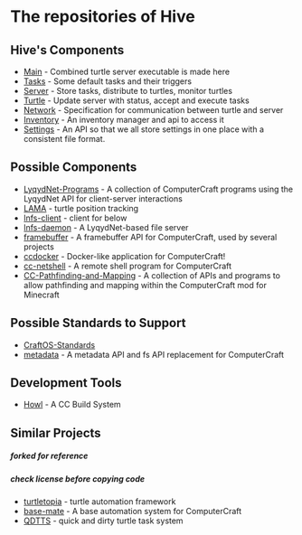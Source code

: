 # The repositories of Hive
## Hive's Components
* [Main](https://github.com/CC-Hive/Main) - Combined turtle server executable is made here
* [Tasks](https://github.com/CC-Hive/Tasks) - Some default tasks and their triggers
* [Server](https://github.com/CC-Hive/Server) - Store tasks, distribute to turtles, monitor turtles
* [Turtle](https://github.com/CC-Hive/Turtle) - Update server with status, accept and execute tasks
* [Network](https://github.com/CC-Hive/Network) - Specification for communication between turtle and server
* [Inventory](https://github.com/CC-Hive/Inventory) - An inventory manager and api to access it
* [Settings](https://github.com/CC-Hive/Settings) - An API so that we all store settings in one place with a consistent file format.

## Possible Components
* [LyqydNet-Programs](https://github.com/CC-Hive/LyqydNet-Programs) - A collection of ComputerCraft programs using the LyqydNet API for client-server interactions
* [LAMA](https://github.com/CC-Hive/LAMA) - turtle position tracking
* [lnfs-client](https://github.com/CC-Hive/lnfs-client) - client for below
* [lnfs-daemon](https://github.com/CC-Hive/lnfs-daemon) - A LyqydNet-based file server
* [framebuffer](https://github.com/CC-Hive/framebuffer) - A framebuffer API for ComputerCraft, used by several projects
* [ccdocker](https://github.com/CC-Hive/ccdocker) - Docker-like application for ComputerCraft!
* [cc-netshell](https://github.com/CC-Hive/cc-netshell) - A remote shell program for ComputerCraft
* [CC-Pathfinding-and-Mapping](https://github.com/CC-Hive/CC-Pathfinding-and-Mapping) - A collection of APIs and programs to allow pathfinding and mapping within the ComputerCraft mod for Minecraft

## Possible Standards to Support
* [CraftOS-Standards](https://github.com/CC-Hive/CraftOS-Standards)
* [metadata](https://github.com/CC-Hive/metadata) - A metadata API and fs API replacement for ComputerCraft

## Development Tools
* [Howl](https://github.com/CC-Hive/Howl) - A CC Build System

## Similar Projects
##### forked for reference
##### check license before copying code
* [turtletopia](https://github.com/CC-Hive/turtletopia) - turtle automation framework
* [base-mate](https://github.com/CC-Hive/base-mate) - A base automation system for ComputerCraft
* [QDTTS](https://github.com/CC-Hive/QDTTS) - quick and dirty turtle task system
